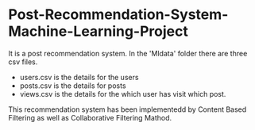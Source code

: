 # Post-Recommendation-System-Machine-Learning-Project
It is a post recommendation system. In the 'Mldata' folder there are three csv files.
- users.csv is the details for the users
- posts.csv is the details for posts
- views.csv is the details for the which user has visit which post.

This recommendation system has been implementedd by Content Based Filtering as well as Collaborative Filtering Mathod.
